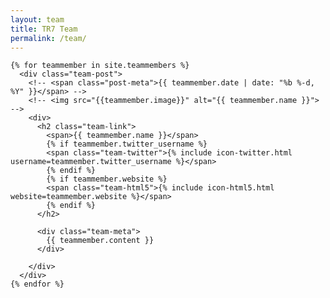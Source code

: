 ```yaml
---
layout: team
title: TR7 Team
permalink: /team/
---
```


<div class="team-posts">

  
  <!-- <h1 class="page-heading">Posts</h1> -->
  
  <!-- <ul class="post-list"> -->
    {% for teammember in site.teammembers %}
      <div class="team-post">
        <!-- <span class="post-meta">{{ teammember.date | date: "%b %-d, %Y" }}</span> -->
        <!-- <img src="{{teammember.image}}" alt="{{ teammember.name }}"> -->
        <div>
          <h2 class="team-link">
            <span>{{ teammember.name }}</span>
            {% if teammember.twitter_username %}
            <span class="team-twitter">{% include icon-twitter.html username=teammember.twitter_username %}</span>
            {% endif %}
            {% if teammember.website %}
            <span class="team-html5">{% include icon-html5.html website=teammember.website %}</span>
            {% endif %}
          </h2>
          
          <div class="team-meta">
            {{ teammember.content }}
          </div>

        </div>
      </div>
    {% endfor %}
  <!-- </ul> -->

  <!-- <p class="rss-subscribe">subscribe <a href="{{ "/feed.xml" | prepend: site.baseurl }}">via RSS</a></p> -->
  
</div>
